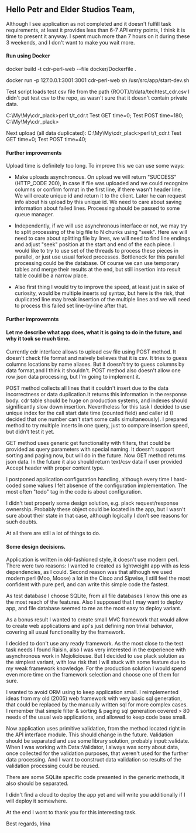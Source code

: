 ## Hello Petr and Elder Studios Team,

Although I see application as not completed and it doesn't fulfill task requirements, at least it provides less than 6-7 API entry points, I think it is time to present it anyway. I spent much more than 7 hours on it during these 3 weekends, and I don't want to make you wait more.

#### Run using Docker

docker build -t cdr-perl-web --file docker/Dockerfile .

docker run -p 127.0.0.1:3001:3001 cdr-perl-web sh /usr/src/app/start-dev.sh

Test script loads test csv file from the path {ROOT}/t/data/techtest_cdr.csv
I didn't put test csv to the repo, as wasn't sure that it doesn't contain private data.

C:\My\My\cdr_plack>perl t/t_cdr.t
Test GET
time=0;
Test POST
time=180;
C:\My\My\cdr_plack>

Next upload (all data duplicated):
C:\My\My\cdr_plack>perl t/t_cdr.t
Test GET
time=0;
Test POST
time=40;

#### Further improvements

Upload time is definitely too long. To improve this we can use some ways:

* Make uploads asynchronous. On upload we will return "SUCCESS" (HTTP_CODE 200), in case if file was uploaded and we could recognize columns or confirm format in the first line, if there wasn't header line. We will create unique id and return it to the client. Later he can request info about his upload by this unique id. We need to care about saving information about failed lines.
 Processing should be passed to some queue manager.

* Independently, if we will use asynchronous interface or not, we may try to split processing of the big file to N chunks using "seek". Here we will need to care about splitting file by lines, we will need to find line endings and adjust "seek" position at the start and end of the each piece. I would like to try to use set of the threads to process these pieces in parallel, or just use usual forked processes.
 Bottleneck for this parallel processing could be the database. Of course we can use temporary tables and merge their results at the end, but still insertion into result table could be a narrow place.
 
 * Also first thing I would try to improve the speed, at least just in sake of curiosity, would be multiple inserts sql syntax, but here is the risk, that duplicated line may break insertion of the multiple lines and we will need to process this failed set line-by-line after that.

#### Further improvemnts

#### Let me describe what app does, what it is going to do in the future, and why it took so much time.

Currently cdr interface allows to upload csv file using POST method. It doesn't check file format and naively believes that it is csv.
It tries to guess columns locations by name aliases. But it doesn't try to guess columns by data format,and I think it shouldn't. POST method also doesn't allow one row json data processing, but I'm going to implement it.

POST method collects all lines that it couldn't insert due to the data incorrectness or data duplication.It returns this information in the response body. cdr table should be huge on production systems, and indexes should significantly slow down insertion. Nevertheless for this task I decided to use unique index for the call start date time (counted field) and caller id (I decided that one number can't start some calls simultaneously). I prepared method to try multiple inserts in one query, just to compare insertion speed, but didn't test it yet.

GET method uses generic get functionality with filters, that could be provided as query parameters with special naming. It doesn't support sorting and paging now, but will do in the future.
Now GET method returns json data. In the future it also should return text/csv data if user provided Accept header with proper content type.

I postponed application configuration handling, although every time I hard-coded some values I felt absence of the configuration implementation. The most often "todo" tag in the code is about configuration.

I didn't test properly some design solution, e.g. plack request/response ownership. Probably these object could be located in the app, but I wasn't sure about their state in that case, although logically I don't see reasons for such doubts.

At all there are still a lot of things to do.

#### Some design decisions.

Application is written in old-fashioned style, it doesn't use modern perl. There were two reasons: I wanted to created as lightweight app with as less dependencies, as I could. Second reason was that although we used modern perl (Moo, Moose) a lot in the Cisco and Sipwise, I still feel the most confident with pure perl, and can write this simple code the fastest.

As test database I choose SQLite, from all file databases I know this one as the most reach of the features. Also I supposed that I may want to deploy app, and file database seemed to me as the most easy to deploy variant.

As a bonus result I wanted to create small MVC framework that would allow to create web applications and api's just defining non trivial behavior, covering all usual functionality by the framework. 

I decided to don't use any ready framework. As the most close to the test task needs I found Raisin, also I was very interested in the experience with asynchronous work in Mojoliciouse. But I decided to use plack solution as the simplest variant, with low risk that I will stuck with some feature due to my weak framework knowledge. For the production solution I would spend even more time on the framework selection and choose one of them for sure. 

I wanted to avoid ORM using to keep application small. I reimplemented ideas from my old (2005) web framework with very basic sql generation, that could be replaced by the manually written sql for more complex cases. I remember that simple filter & sorting & paging sql generation covered > 80 needs of the usual web applications, and allowed to keep code base small.

Now application uses primitive validation, from the method located right in the API interface module. This should change in the future. Validation should be separated and use some library solution, probably input::validate. When I was working with Data::Validator, I always was sorry about data, once collected for the validation purposes, that weren't used for the further data processing. And I want to construct data validation so results of the validation processing could be reused.

There are some SQLite specific code presented in the generic methods, it also should be separated.

I didn't find a cloud to deploy the app yet and will write you additionally if I will deploy it somewhere.

At the end I wont to thank you for this interesting task.

Best regards,
Irina